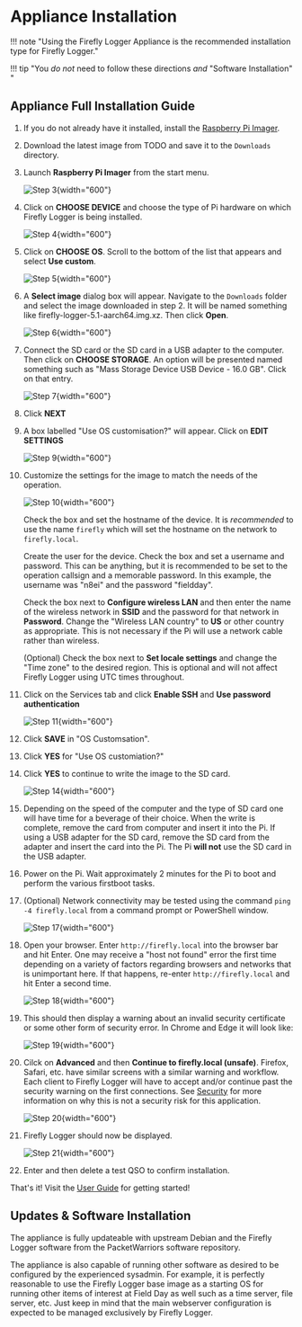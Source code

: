 # Appliance Installation

!!! note "Using the Firefly Logger Appliance is the recommended installation type for Firefly Logger."

!!! tip "You *do not* need to follow these directions *and* "Software Installation" "

## Appliance Full Installation Guide

1. If you do not already have it installed, install the
[Raspberry Pi Imager](https://www.raspberrypi.com/software/).

2. Download the latest image from TODO and save it to the
`Downloads` directory.

3. Launch **Raspberry Pi Imager** from the start menu.

    ![Step 3](img/step-3.png){width="600"}

4. Click on **CHOOSE DEVICE** and choose the type of
Pi hardware on which Firefly Logger is being installed.

    ![Step 4](img/step-4.png){width="600"}

5. Click on **CHOOSE OS**. Scroll to the bottom of the
list that appears and select **Use custom**. 

    ![Step 5](img/step-5.png){width="600"}

6. A **Select image** dialog box will appear. Navigate to the
`Downloads` folder and select the image downloaded in step 2.
It will be named something like firefly-logger-5.1-aarch64.img.xz.
Then click **Open**.

    ![Step 6](img/step-6.png){width="600"}

7. Connect the SD card or the SD card in a USB adapter to
the computer. Then click on **CHOOSE STORAGE**. An option
will be presented named something such as "Mass Storage Device USB
Device - 16.0 GB". Click on that entry.

    ![Step 7](img/step-7.png){width="600"}

8. Click **NEXT**

9. A box labelled "Use OS customisation?" will appear. Click on
**EDIT SETTINGS**

    ![Step 9](img/step-9.png){width="600"}

10. Customize the settings for the image to match the needs of the operation.

    ![Step 10](img/step-10.png){width="600"}

    Check the box and set the hostname of the device. It is *recommended* to use the name `firefly`
    which will set the hostname on the network to `firefly.local`.

    Create the user for the device. Check the box and set a username and password. This
    can be anything, but it is recommended to be set to the operation callsign and a
    memorable password. In this example, the username was "n8ei" and the password "fieldday".
 
    Check the box next to **Configure wireless LAN** and then enter
    the name of the wireless network in **SSID** and the password for
    that network in **Password**. Change the "Wireless LAN country" to **US**
    or other country as appropriate. This is not necessary if the Pi will
    use a network cable rather than wireless.

    (Optional) Check the box next to **Set locale settings** and change the "Time zone"
    to the desired region. This is optional and will not affect Firefly Logger
    using UTC times throughout.

11. Click on the Services tab and click **Enable SSH** and **Use password authentication**

    ![Step 11](img/step-11.png){width="600"}

12. Click **SAVE** in "OS Customsation".

13. Click **YES** for "Use OS customiation?"

14. Click **YES** to continue to write the image to the SD card.

    ![Step 14](img/step-14.png){width="600"}

15. Depending on the speed of the computer and the type of SD card
one will have time for a beverage of their choice. When the write is complete,
remove the card from computer and insert it into the Pi. If using a USB adapter
for the SD card, remove the SD card from the adapter and insert the card into
the Pi. The Pi __will not__ use the SD card in the USB adapter.

16. Power on the Pi. Wait approximately 2 minutes for the Pi to boot
and perform the various firstboot tasks.

17. (Optional) Network connectivity may be tested using the command
`ping -4 firefly.local` from a command prompt or PowerShell window.

    ![Step 17](img/step-17.png){width="600"}

18. Open your browser. Enter `http://firefly.local` into the browser
bar and hit Enter. One may receive a "host not found" error the first
time depending on a variety of factors regarding browsers and networks
that is unimportant here. If that happens, re-enter `http://firefly.local`
and hit Enter a second time. 
    
    ![Step 18](img/step-18.png){width="600"}

19. This should then display a warning about an invalid security
  certificate or some other form of security error. In Chrome and
  Edge it will look like:
  
    ![Step 19](img/step-19.png){width="600"}

20. Cilck on **Advanced** and then **Continue to firefly.local (unsafe)**.
Firefox, Safari, etc. have similar screens with a similar warning and
workflow. Each client to Firefly Logger will have to accept and/or
continue past the security warning on the first connections.
See [Security](security.md) for more information on why this is not
a security risk for this application.
    
    ![Step 20](img/step-20.png){width="600"}

21. Firefly Logger should now be displayed.
    
    ![Step 21](img/step-21.png){width="600"}

22. Enter and then delete a test QSO to confirm installation.

That's it! Visit the [User Guide](basic.md) for getting started!

## Updates & Software Installation
The appliance is fully updateable with upstream Debian and the
Firefly Logger software from the PacketWarriors software repository.

The appliance is also capable of running other software as desired
to be configured by the experienced sysadmin. For example, it is perfectly
reasonable to use the Firefly Logger base image as a starting OS for
running other items of interest at Field Day as well such as a time server,
file server, etc. Just keep in mind that the main webserver configuration is
expected to be managed exclusively by Firefly Logger.